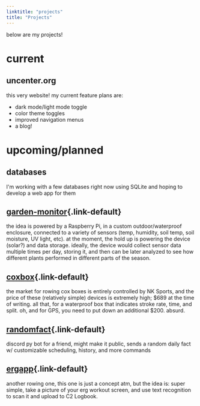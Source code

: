 ```yaml
---
linktitle: "projects"
title: "Projects"
---
```


below are my projects!

# current

## uncenter.org
this very website! my current feature plans are:
- dark mode/light mode toggle
- color theme toggles
- improved navigation menus
- a blog!



# upcoming/planned

## databases
I'm working with a few databases right now using SQLite and hoping to develop a web app for them

## [garden-monitor](/projects/garden-monitor){.link-default}
the idea is powered by a Raspberry Pi, in a custom outdoor/waterproof enclosure, connected to a variety of sensors (temp, humidity, soil temp, soil moisture, UV light, etc). at the moment, the hold up is powering the device (solar?) and data storage. ideally, the device would collect sensor data multiple times per day, storing it, and then can be later analyzed to see how different plants performed in different parts of the season.

## [coxbox](/projects/coxbox){.link-default}
the market for rowing cox boxes is entirely controlled by NK Sports, and the price of these (relatively simple) devices is extremely high; $689 at the time of writing. all that, for a waterproof box that indicates stroke rate, time, and split. oh, and for GPS, you need to put down an additional $200. absurd.

## [randomfact](/projects/randfact){.link-default}
discord py bot for a friend, might make it public, sends a random daily fact w/ customizable scheduling, history, and more commands

## [ergapp](/projects/ergapp){.link-default}
another rowing one, this one is just a concept atm, but the idea is: super simple, take a picture of your erg workout screen, and use text recognition to scan it and upload to C2 Logbook.



